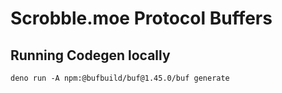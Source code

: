 #  Scrobble.moe Protocol Buffers

## Running Codegen locally

```shell
deno run -A npm:@bufbuild/buf@1.45.0/buf generate
```
